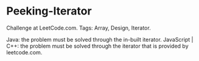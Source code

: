 # Peeking-Iterator
Challenge at LeetCode.com. Tags: Array, Design, Iterator.

Java: the problem must be solved through the in-built iterator.
JavaScript | C++: the problem must be solved through the iterator that is provided by leetcode.com.
